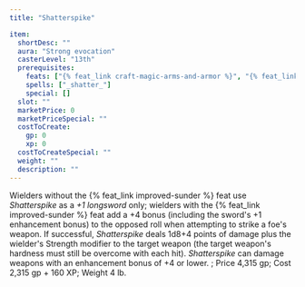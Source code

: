 ```yaml
---
title: "Shatterspike"

item:
  shortDesc: ""
  aura: "Strong evocation"
  casterLevel: "13th"
  prerequisites:
    feats: ["{% feat_link craft-magic-arms-and-armor %}", "{% feat_link power-attack %}", "{% feat_link improved-sunder %}"]
    spells: ["_shatter_"]
    special: []
  slot: ""
  marketPrice: 0
  marketPriceSpecial: ""
  costToCreate:
    gp: 0
    xp: 0
  costToCreateSpecial: ""
  weight: ""
  description: ""
---
```

Wielders without the {% feat_link improved-sunder %} feat use _Shatterspike_ as a _+1 longsword_ only; wielders with the {% feat_link improved-sunder %} feat add a +4 bonus (including the sword's +1 enhancement bonus) to the opposed roll when attempting to strike a foe's weapon. If successful, _Shatterspike_ deals 1d8+4 points of damage plus the wielder's Strength modifier to the target weapon (the target weapon's hardness must still be overcome with each hit). _Shatterspike_ can damage weapons with an enhancement bonus of +4 or lower.
; Price 4,315 gp; Cost 2,315 gp + 160 XP; Weight 4 lb.

